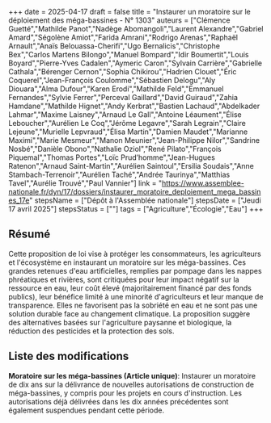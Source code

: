 +++
date = 2025-04-17
draft = false
title = "Instaurer un moratoire sur le déploiement des méga-bassines - N° 1303"
auteurs = ["Clémence Guetté","Mathilde Panot","Nadège Abomangoli","Laurent Alexandre","Gabriel Amard","Ségolène Amiot","Farida Amrani","Rodrigo Arenas","Raphaël Arnault","Anaïs Belouassa-Cherifi","Ugo Bernalicis","Christophe Bex","Carlos Martens Bilongo","Manuel Bompard","Idir Boumertit","Louis Boyard","Pierre-Yves Cadalen","Aymeric Caron","Sylvain Carrière","Gabrielle Cathala","Bérenger Cernon","Sophia Chikirou","Hadrien Clouet","Éric Coquerel","Jean-François Coulomme","Sébastien Delogu","Aly Diouara","Alma Dufour","Karen Erodi","Mathilde Feld","Emmanuel Fernandes","Sylvie Ferrer","Perceval Gaillard","David Guiraud","Zahia Hamdane","Mathilde Hignet","Andy Kerbrat","Bastien Lachaud","Abdelkader Lahmar","Maxime Laisney","Arnaud Le Gall","Antoine Léaument","Élise Leboucher","Aurélien Le Coq","Jérôme Legavre","Sarah Legrain","Claire Lejeune","Murielle Lepvraud","Élisa Martin","Damien Maudet","Marianne Maximi","Marie Mesmeur","Manon Meunier","Jean-Philippe Nilor","Sandrine Nosbé","Danièle Obono","Nathalie Oziol","René Pilato","François Piquemal","Thomas Portes","Loïc Prud’homme","Jean-Hugues Ratenon","Arnaud Saint-Martin","Aurélien Saintoul","Ersilia Soudais","Anne Stambach-Terrenoir","Aurélien Taché","Andrée Taurinya","Matthias Tavel","Aurélie Trouvé","Paul Vannier"]
link = "https://www.assemblee-nationale.fr/dyn/17/dossiers/instaurer_moratoire_deploiement_mega_bassines_17e"
stepsName = ["Dépôt à l'Assemblée nationale"]
stepsDate = ["Jeudi 17 avril 2025"]
stepsStatus = [""]
tags = ["Agriculture","Écologie","Eau"]
+++

## Résumé

Cette proposition de loi vise à protéger les consommateurs, les agriculteurs et l'écosystème en instaurant un moratoire sur les méga-bassines. Ces grandes retenues d'eau artificielles, remplies par pompage dans les nappes phréatiques et rivières, sont critiquées pour leur impact négatif sur la ressource en eau, leur coût élevé (majoritairement financé par des fonds publics), leur bénéfice limité à une minorité d'agriculteurs et leur manque de transparence. Elles ne favorisent pas la sobriété en eau et ne sont pas une solution durable face au changement climatique. La proposition suggère des alternatives basées sur l'agriculture paysanne et biologique, la réduction des pesticides et la protection des sols.

## Liste des modifications

**Moratoire sur les méga-bassines (Article unique)**: Instaurer un moratoire de dix ans sur la délivrance de nouvelles autorisations de construction de méga-bassines, y compris pour les projets en cours d'instruction. Les autorisations déjà délivrées dans les dix années précédentes sont également suspendues pendant cette période.
